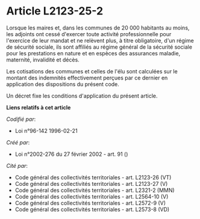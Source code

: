# Article L2123-25-2

Lorsque les maires et, dans les communes de 20 000 habitants au moins, les adjoints ont cessé d'exercer toute activité
professionnelle pour l'exercice de leur mandat et ne relèvent plus, à titre obligatoire, d'un régime de sécurité sociale, ils
sont affiliés au régime général de la sécurité sociale pour les prestations en nature et en espèces des assurances maladie,
maternité, invalidité et décès.

Les cotisations des communes et celles de l'élu sont calculées sur le montant des indemnités effectivement perçues par ce
dernier en application des dispositions du présent code.

Un décret fixe les conditions d'application du présent article.

**Liens relatifs à cet article**

_Codifié par_:

  - Loi n°96-142 1996-02-21

_Créé par_:

  - Loi n°2002-276 du 27 février 2002 - art. 91 ()

_Cité par_:

  - Code général des collectivités territoriales - art. L2123-26 (VT)
  - Code général des collectivités territoriales - art. L2123-27 (V)
  - Code général des collectivités territoriales - art. L2321-2 (MMN)
  - Code général des collectivités territoriales - art. L2564-10 (V)
  - Code général des collectivités territoriales - art. L2572-9 (V)
  - Code général des collectivités territoriales - art. L2573-8 (VD)
